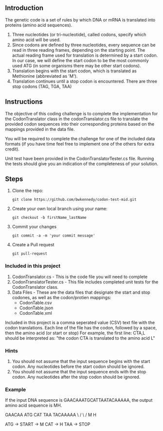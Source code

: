 
## Introduction
The genetic code is a set of rules by which DNA or mRNA is translated into proteins (amino acid sequences).

1. Three nucleotides (or tri-nucleotide), called codons, specify which amino acid will be used.
2. Since codons are defined by three nucleotides, every sequence can be read in three reading frames, depending on the starting point. The actual reading frame used for translation is determined by a start codon. 
In our case, we will define the start codon to be the most commonly used ATG (in some organisms there may be other start codons).
3. Translation begins with the start codon, which is translated as Methionine (abbreviated as 'M').
4. Translation continues until a stop codon is encountered. There are three stop codons (TAG, TGA, TAA)

## Instructions

The objective of this coding challenge is to complete the implementation for the CodonTranslator class in the codonTranslator.cs file to translate the provided codon sequences into their corresponding proteins based on the mappings provided in the data file.  

You will be required to complete the challenge for one of the included data formats (if you have time feel free to implement one of the others for extra credit).

Unit test have been provided in the CodonTranslatorTester.cs file.  Running the tests should give you an indication of the completeness of your solution. 

## Steps

1. Clone the repo:

    `git clone https://github.com/bwkennedy/codon-test-mid.git`

2. Create your own local branch using your name:

    `git checkout -b firstName_lastName`

2. Commit your changes

    `git commit -a -m 'your commit message'`

3. Create a Pull request

    `git pull-request`

### Included in this project

1. CodonTranslator.cs - This is the code file you will need to complete
2. CodonTranslatorTester.cs - This file includes completed unit tests for the CodonTranslator class. 
3. Data Files - These are the data files that designate the start and stop codones, as well as the codon/protien mappings:
    - CodonTable.csv
    - CodonTable.json
    - CodonTable.xml

Included in this project is a comma seperated value (CSV) text file with the codon translations.
Each line of the file has the codon, followed by a space, then the amino acid (or start or stop)
For example, the first line:
CTA,L
should be interpreted as: "the codon CTA is translated to the amino acid L"


### Hints

1. You should not assume that the input sequence begins with the start codon. Any nucleotides before the start codon should be ignored.
2. You should not assume that the input sequence ends with the stop codon. Any nucleotides after the stop codon should be ignored.

### Example

If the input DNA sequence is GAACAAATGCATTAATACAAAAA, the output amino acid sequence is MH.

GAACAA ATG CAT TAA TACAAAAA
        \ / \ /
         M   H
        
ATG -> START -> M
CAT -> H
TAA -> STOP